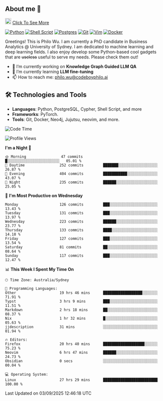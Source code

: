 ## About me 🤗

<a href="#"><img src="https://media.giphy.com/media/hvRJCLFzcasrR4ia7z/giphy.gif" width="20px" height="20px"></a> [Click To See More](https://codeboyphilo.github.io)

[![Python](https://img.shields.io/badge/python-3670A0?style=for-the-badge&logo=python&logoColor=ffdd54)](#)
[![Shell Script](https://img.shields.io/badge/shell_script-%23121011.svg?style=for-the-badge&logo=gnu-bash&logoColor=white)](#)
[![Postgres](https://img.shields.io/badge/postgres-%23316192.svg?style=for-the-badge&logo=postgresql&logoColor=white)](#)
[![Git](https://img.shields.io/badge/git-%23F05033.svg?style=for-the-badge&logo=git&logoColor=white)](#)
[![Vim](https://img.shields.io/badge/VIM-%2311AB00.svg?style=for-the-badge&logo=vim&logoColor=white)](#)
[![Docker](https://img.shields.io/badge/docker-%230db7ed.svg?style=for-the-badge&logo=docker&logoColor=white)](#)

Greetings! This is Philo Wu. I am currently a PhD candidate in Business Analytics \@ University of Sydney. I am dedicated to machine learning and deep learning fields. I also enjoy develop some Python-based cool gadgets that are ~~useless~~ useful to serve my needs. Please check them out!

- 🔭 I’m currently working on **Knowledge Graph Guided LLM QA**
- 🌱 I’m currently learning **LLM fine-tuning**
- 📫 How to reach me: philo.wu@codeboyphilo.ai

## 🛠 Technologies and Tools
- **Languages**: Python, PostgreSQL, Cypher, Shell Script, and more
- **Frameworks**: PyTorch.
- **Tools**: Git, Docker, Neo4j, Jujutsu, neovim, and more.

<!--START_SECTION:waka-->
![Code Time](http://img.shields.io/badge/Code%20Time-1%2C074%20hrs%2033%20mins-blue)

![Profile Views](http://img.shields.io/badge/Profile%20Views-16-blue)

**I'm a Night 🦉** 

```text
🌞 Morning                47 commits          █░░░░░░░░░░░░░░░░░░░░░░░░   05.01 % 
🌆 Daytime                252 commits         ███████░░░░░░░░░░░░░░░░░░   26.87 % 
🌃 Evening                404 commits         ███████████░░░░░░░░░░░░░░   43.07 % 
🌙 Night                  235 commits         ██████░░░░░░░░░░░░░░░░░░░   25.05 % 
```
📅 **I'm Most Productive on Wednesday** 

```text
Monday                   126 commits         ███░░░░░░░░░░░░░░░░░░░░░░   13.43 % 
Tuesday                  131 commits         ███░░░░░░░░░░░░░░░░░░░░░░   13.97 % 
Wednesday                223 commits         ██████░░░░░░░░░░░░░░░░░░░   23.77 % 
Thursday                 133 commits         ████░░░░░░░░░░░░░░░░░░░░░   14.18 % 
Friday                   127 commits         ███░░░░░░░░░░░░░░░░░░░░░░   13.54 % 
Saturday                 81 commits          ██░░░░░░░░░░░░░░░░░░░░░░░   08.64 % 
Sunday                   117 commits         ███░░░░░░░░░░░░░░░░░░░░░░   12.47 % 
```


📊 **This Week I Spent My Time On** 

```text
🕑︎ Time Zone: Australia/Sydney

💬 Programming Languages: 
Other                    19 hrs 46 mins      ██████████████████░░░░░░░   71.91 % 
Typst                    3 hrs 9 mins        ███░░░░░░░░░░░░░░░░░░░░░░   11.51 % 
Markdown                 2 hrs 18 mins       ██░░░░░░░░░░░░░░░░░░░░░░░   08.37 % 
Nix                      1 hr 32 mins        █░░░░░░░░░░░░░░░░░░░░░░░░   05.63 % 
jjdescription            31 mins             ░░░░░░░░░░░░░░░░░░░░░░░░░   01.94 % 

🔥 Editors: 
Firefox                  20 hrs 40 mins      ███████████████████░░░░░░   75.23 % 
Neovim                   6 hrs 47 mins       ██████░░░░░░░░░░░░░░░░░░░   24.73 % 
Obsidian                 0 secs              ░░░░░░░░░░░░░░░░░░░░░░░░░   00.04 % 

💻 Operating System: 
Linux                    27 hrs 29 mins      █████████████████████████   100.00 % 
```


 Last Updated on 03/09/2025 12:46:18 UTC
<!--END_SECTION:waka-->
